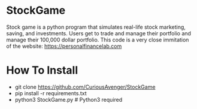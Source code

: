 # StockGame
Stock game is a python program that simulates real-life stock marketing, saving, and investments. Users get to trade and manage their portfolio and manage their 100,000 dollar portfolio. This code is a very close immitation of the website: https://personalfinancelab.com

# How To Install
- git clone https://github.com/CuriousAvenger/StockGame
- pip install -r requirements.txt
- python3 StockGame.py # Python3 required
